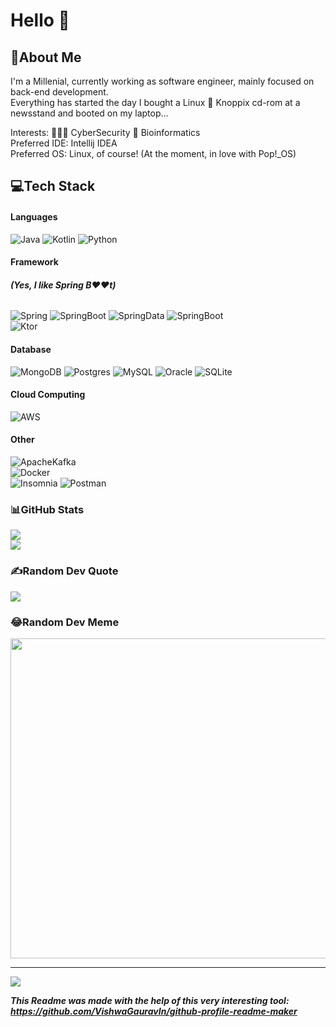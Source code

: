 # Hello 👋

## 💫About Me
I'm a Millenial, currently working as software engineer, mainly focused on back-end development.  
Everything has started the day I bought a Linux 🐧 Knoppix cd-rom at a newsstand and booted on my laptop...  

Interests:  🧑🏼‍💻 CyberSecurity 🧬 Bioinformatics  
Preferred IDE: Intellij IDEA  
Preferred OS: Linux, of course! (At the moment, in love with Pop!_OS)

## 💻Tech Stack
#### Languages
![Java](https://img.shields.io/badge/java-%23ED8B00.svg?style=flat&logo=java&logoColor=white&color=red) ![Kotlin](https://img.shields.io/badge/kotlin-%230095D5.svg?style=flat&logo=kotlin&logoColor=white&color=blueviolet) ![Python](https://img.shields.io/badge/python-3670A0?style=flat&logo=python&logoColor=ffdd54)
#### Framework 
###### ***(Yes, I like Spring B❤️❤️t)***  
![Spring](https://img.shields.io/badge/spring-%236DB33F.svg?style=flat&logo=spring&logoColor=white) ![SpringBoot](https://img.shields.io/badge/Spring_Boot-%236DB33F.svg?style=flat&logo=SpringBoot&logoColor=white) ![SpringData](https://img.shields.io/badge/Spring_Data-%236DB33F.svg?style=flat&logo=SpringData&logoColor=white) ![SpringBoot](https://img.shields.io/badge/Spring_Security-%236DB33F.svg?style=flat&logo=SpringSecurity&logoColor=white)  
![Ktor](https://img.shields.io/badge/Ktor-%230095D5.svg?style=flat&logo=ktor&logoColor=white&color=blue)
#### Database
![MongoDB](https://img.shields.io/badge/MongoDB-%234ea94b.svg?style=flat&logo=mongodb&logoColor=white) ![Postgres](https://img.shields.io/badge/postgres-%23316192.svg?style=flat&logo=postgresql&logoColor=white) ![MySQL](https://img.shields.io/badge/mysql-%2300f.svg?style=flat&logo=mysql&logoColor=white) ![Oracle](https://img.shields.io/badge/oracle-%2307405e.svg?style=flat&logo=oracle&logoColor=white&color=red) ![SQLite](https://img.shields.io/badge/sqlite-%2307405e.svg?style=flat&logo=sqlite&logoColor=white) 
#### Cloud Computing
![AWS](https://img.shields.io/badge/AWS-%23FF9900.svg?style=flat&logo=amazon-aws&logoColor=white)
#### Other
![ApacheKafka](https://img.shields.io/badge/Apache_Kafka-%23FF9900.svg?style=flat&logo=Apache-Kafka&logoColor=white&color=black)  
![Docker](https://img.shields.io/badge/docker-%230db7ed.svg?style=flat&logo=docker&logoColor=white)  
![Insomnia](https://img.shields.io/badge/Insomnia-black?style=flat&logo=insomnia&logoColor=5849BE)  ![Postman](https://img.shields.io/badge/Postman-FF6C37?style=flat&logo=postman&logoColor=white)

### 📊GitHub Stats
![](https://github-readme-stats.vercel.app/api?username=G10xy&theme=merko&hide_border=true&include_all_commits=true&count_private=true)<br/>
![](https://github-readme-stats.vercel.app/api/top-langs/?username=G10xy&theme=merko&hide_border=true&include_all_commits=true&count_private=true&layout=compact)
### ✍️Random Dev Quote
![](https://quotes-github-readme.vercel.app/api?type=horizontal&theme=merko)
### 😂Random Dev Meme
<img src="https://random-memer.herokuapp.com/" width="512px"/>

---
![](https://komarev.com/ghpvc/?username=G10xy&label=Visitors+Count&color=brightgreen)


***This Readme was made with the help of this very interesting tool: https://github.com/VishwaGauravIn/github-profile-readme-maker***
